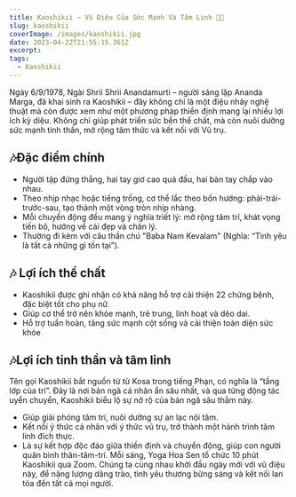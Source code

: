 ```yaml
---
title: Kaoshikii – Vũ Điệu Của Sức Mạnh Và Tâm Linh 🧘🎶
slug: kaoshikii
coverImage: /images/kaoshikii.jpg
date: 2023-04-22T21:55:15.361Z
excerpt: 
tags:
  - Kaoshikii
---
```




Ngày 6/9/1978, Ngài Shrii Shrii Anandamurti – người sáng lập Ananda Marga, đã khai sinh ra Kaoshikii – đây không chỉ là một điệu nhảy nghệ thuật mà còn được xem như một phương pháp thiền định mang lại nhiều lợi ích kỳ diệu. Không chỉ giúp phát triển sức bền thể chất, mà còn nuôi dưỡng sức mạnh tinh thần, mở rộng tâm thức và kết nối với Vũ trụ.

## 🎶Đặc điểm chính

- Người tập đứng thẳng, hai tay giơ cao quá đầu, hai bàn tay chắp vào nhau.
- Theo nhịp nhạc hoặc tiếng trống, cơ thể lắc theo bốn hướng: phải-trái-trước-sau, tạo thành một vòng tròn nhịp nhàng.
- Mỗi chuyển động đều mang ý nghĩa triết lý: mở rộng tâm trí, khát vọng tiến bộ, hướng về cái đẹp và chân lý.
- Thường đi kèm với câu thần chú "Baba Nam Kevalam" (Nghĩa: “Tình yêu là tất cả những gì tồn tại”).

## 🎶 Lợi ích thể chất

- Kaoshikii được ghi nhận có khả năng hỗ trợ cải thiện 22 chứng bệnh, đặc biệt tốt cho phụ nữ.
- Giúp cơ thể trở nên khỏe mạnh, trẻ trung, linh hoạt và dẻo dai.
- Hỗ trợ tuần hoàn, tăng sức mạnh cột sống và cải thiện toàn diện sức khỏe

## 🎶Lợi ích tinh thần và tâm linh

Tên gọi Kaoshikii bắt nguồn từ từ Kosa trong tiếng Phạn, có nghĩa là “tầng lớp của trí”. Đây là nơi bản ngã cá nhân ẩn sâu nhất, và qua từng động tác uyển chuyển, Kaoshikii biểu lộ sự nở rộ của bản ngã sâu thẳm này.

- Giúp giải phóng tâm trí, nuôi dưỡng sự an lạc nội tâm.
- Kết nối ý thức cá nhân với ý thức vũ trụ, trở thành một hành trình tâm linh đích thực.
- Là sự kết hợp độc đáo giữa thiền định và chuyển động, giúp con người quân bình thân-tâm-trí.
Mỗi sáng, Yoga Hoa Sen tổ chức 10 phút Kaoshikii qua Zoom. Chúng ta cùng nhau khởi đầu ngày mới với vũ điệu này, để năng lượng dâng trào, tình yêu thương bừng sáng và kết nối lan tỏa đến tất cả mọi người.

<!-- <script>
  import Callout from "$lib/components/molecules/Callout.svelte";
  import CodeBlock from "$lib/components/molecules/CodeBlock.svelte";
  import Image from "$lib/components/atoms/Image.svelte";
</script>

All blog posts are located inside the `src/routes/(blog-article)` folder. Each folder inside it represents a blog post, and each folder has a `+page.md` file, which is the file that contains the post's content.

This way, the URL for each blog post is generated with the folder's name. For example, the folder `src/routes/(blog-article)/how-blog-posts-work` will generate the URL `https://mysite.com/how-blog-posts-work`.

All posts are Markdown files, which means you can use the [Markdown syntax](https://www.markdownguide.org/basic-syntax) in them, and it will work out of the box. However, since this projects uses [MDsveX](https://mdsvex.pngwn.io/) to parse Markdown, you can also use Svelte components inside them! This means that the components used in other pages can also be used in blog posts.

<Callout type="info">
  This is a Svelte component inside a Markdown file!
</Callout>

## Processing

Besides the blog post page itself, the blog posts can be displayed in other places, such as the `/blog` page, which lists all blog posts, and the `<RecentPosts>` component, used in the home page.

To be able to do that, posts are processed in the `src/lib/data/blog-posts/index.ts` file. That file imports the blog post files and processes them, so we're able to use some of the post's metadata to list them. For example, we get the post's title, cover image, and calculate the reading time based on its content, so that information is displayed in the blog post cards in the `/blog` page.

There is also some basic logic to get related posts based on a post's tags. The logic should be straightforward enough to modify it to your needs.

## Creating a new post

To create a new post, create a new folder inside the `src/routes/(blog-article)` folder, and inside it, create a `+page.md` file. The folder name will be used as the post's URL slug, so make sure it's a valid URL slug.

Inside the `+page.md` file, you must start with the front matter, which is a YAML-like syntax that is used to define metadata for the post. The front matter must be the first thing in the file, and must be separated from the rest of the content by three dashes (`---`). An example of a front matter is:

<CodeBlock lang="markdown">

```md
---
slug: my-new-blog-post
title: My New Blog Post
date: 2023-04-22T20:45:25.350Z
excerpt: A short description of the post
coverImage: /images/posts/cover-image.jpg
tags:
  - Example
---
```

</CodeBlock>

## Managing blog posts

I highly recommend the [Front Matter VS Code extension](https://frontmatter.codes/) to manage blog posts. It gives you a nice CMS-like UI to manage the front matter of all blog posts, as well as a preview of their content. It is, of course, optional, and you can manage everything directly in the Markdown files if you prefer.

<Image fullBleed src="/images/posts/frontmatter-preview-dashboard.png" alt="Screenshot of the Front Matter VS Code extension, showing the dashboard with all posts" />

<Image fullBleed src="/images/posts/frontmatter-preview-edit.png" alt="Screenshot of the Front Matter VS Code extension, showing the post editing UI" />

## RSS

This template automatically generates a RSS feed of your blog posts. It is generated in the `src/routes/rss.xml/+server.ts` file, and it is available at the `/rss.xml` URL.
 -->